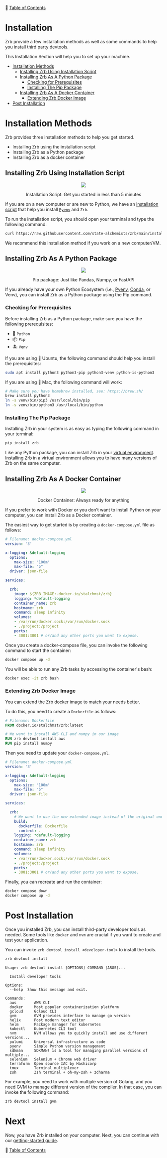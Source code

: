 🔖 [Table of Contents](README.md)

# Installation

Zrb provide a few installation methods as well as some commands to help you install third party devtools.

This Installation Section will help you to set up your machine.

- [Installation Methods](#installation-methods)
    - [Installing Zrb Using Installation Script](#installing-zrb-using-installation-script)
    - [Installing Zrb As A Python Package](#installing-zrb-as-a-python-package)
        - [Checking for Prerequisites](#checking-for-prerequisites)
        - [Installing The Pip Package](#installing-the-pip-package)
    - [Installing Zrb As A Docker Container](#installing-zrb-as-a-docker-container)
        - [Extending Zrb Docker Image](#extending-zrb-docker-image)
- [Post Installation](#post-installation)


# Installation Methods

Zrb provides three installation methods to help you get started.

- Installing Zrb using the installation script
- Installing Zrb as a Python package
- Installing Zrb as a docker container

## Installing Zrb Using Installation Script

<center>
  <img src="_images/emoji/scroll.png">
  <p>Installation Script: Get you started in less than 5 minutes</p>
</center>

If you are on a new computer or are new to Python, we have an [installation script](https://github.com/state-alchemists/zrb/blob/main/install.sh) that help you install [`Pyenv`](https://github.com/pyenv/pyenv) and `Zrb`.

To run the installation script, you should open your terminal and type the following command:

```bash
curl https://raw.githubusercontent.com/state-alchemists/zrb/main/install.sh | bash
```

We recommend this installation method if you work on a new computer/VM.

## Installing Zrb As A Python Package

<center>
  <img src="_images/emoji/package.png">
  <p>Pip package: Just like Pandas, Numpy, or FastAPI</p>
</center>

If you already have your own Python Ecosystem (i.e., [Pyenv](https://github.com/pyenv/pyenv), [Conda](https://docs.conda.io/en/latest), or Venv), you can install Zrb as a Python package using the Pip command.


### Checking for Prerequisites

Before installing Zrb as a Python package, make sure you have the following prerequisites:

- 🐍 `Python`
- 📦 `Pip`
- 🏝️ `Venv`

If you are using 🐧 Ubuntu, the following command should help you install the prerequisites:

```bash
sudo apt install python3 python3-pip python3-venv python-is-python3
```

If you are using 🍎 Mac, the following command will work:

```bash
# Make sure you have homebrew installed, see: https://brew.sh/
brew install python3
ln -s venv/bin/pip3 /usr/local/bin/pip
ln -s venv/bin/python3 /usr/local/bin/python
```

### Installing The Pip Package

Installing Zrb in your system is as easy as typing the following command in your terminal:

```bash
pip install zrb
```

Like any Python package, you can install Zrb in your [virtual environment](https://docs.python.org/3/library/venv.html). Installing Zrb in a virtual environment allows you to have many versions of Zrb on the same computer.


## Installing Zrb As A Docker Container

<center>
  <img src="_images/emoji/whale.png">
  <p>Docker Container: Always ready for anything</p>
</center>

If you prefer to work with Docker or you don't want to install Python on your computer, you can install Zrb as a Docker container.

The easiest way to get started is by creating a `docker-compose.yml` file as follows:

```yaml
# Filename: docker-compose.yml
version: '3'

x-logging: &default-logging
  options:
    max-size: "100m"
    max-file: "5"
  driver: json-file

services:

  zrb:
    image: ${ZRB_IMAGE:-docker.io/stalchmst/zrb}
    logging: *default-logging
    container_name: zrb
    hostname: zrb
    command: sleep infinity
    volumes:
    - /var/run/docker.sock:/var/run/docker.sock
    - ./project:/project
    ports:
    - 3001:3001 # or/and any other ports you want to expose.
```

Once you create a docker-compose file, you can invoke the following command to start the container:

```bash
docker compose up -d
```

You will be able to run any Zrb tasks by accessing the container's bash:

```bash
docker exec -it zrb bash
```

### Extending Zrb Docker Image

You can extend the Zrb docker image to match your needs better.

To do this, you need to create a `Dockerfile` as follows:

```Dockerfile
# Filename: Dockerfile
FROM docker.io/stalchmst/zrb:latest

# We want to install AWS CLI and numpy in our image
RUN zrb devtool install aws
RUN pip install numpy
```

Then you need to update your `docker-compose.yml`.

```yaml
# Filename: docker-compose.yml
version: '3'

x-logging: &default-logging
  options:
    max-size: "100m"
    max-file: "5"
  driver: json-file

services:

  zrb:
    # We want to use the new extended image instead of the original one.
    build:
      dockerfile: Dockerfile
      context: .
    logging: *default-logging
    container_name: zrb
    hostname: zrb
    command: sleep infinity
    volumes:
    - /var/run/docker.sock:/var/run/docker.sock
    - ./project:/project
    ports:
    - 3001:3001 # or/and any other ports you want to expose.
```

Finally, you can recreate and run the container:

```bash
docker compose down
docker compose up -d
```


# Post Installation

Once you installed Zrb, you can install third-party developer tools as needed. Some tools like `docker` and `nvm` are crucial if you want to create and test your application.

You can invoke `zrb devtool install <developer-tool>` to install the tools.

```bash
zrb devtool install
```

```
Usage: zrb devtool install [OPTIONS] COMMAND [ARGS]...

  Install developer tools

Options:
  --help  Show this message and exit.

Commands:
  aws        AWS CLI
  docker     Most popular containerization platform
  gcloud     Gcloud CLI
  gvm        GVM provides interface to manage go version
  helix      Post modern text editor
  helm       Package manager for kubernetes
  kubectl    Kubernetes CLI tool
  nvm        NVM allows you to quickly install and use different versions...
  pulumi     Universal infrastructure as code
  pyenv      Simple Python version management
  sdkman     SDKMAN! is a tool for managing parallel versions of multiple...
  selenium   Selenium + Chrome web driver
  terraform  Open source IAC by Hashicorp
  tmux       Terminal multiplexer
  zsh        Zsh terminal + oh-my-zsh + zdharma
```

For example, you need to work with multiple version of Golang, and you need GVM to manage different version of the compiler. In that case, you can invoke the following command:

```bash
zrb devtool install gvm
```

# Next

Now, you have Zrb installed on your computer. Next, you can continue with our [getting-started guide](./getting-started.md).


🔖 [Table of Contents](README.md)